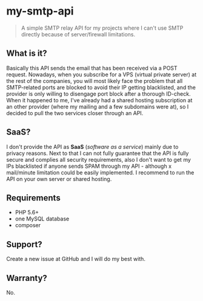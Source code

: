 # my-smtp-api
> A simple SMTP relay API for my projects where I can't use SMTP directly because of server/firewall limitations.

## What is it?
Basically this API sends the email that has been received via a POST request.
Nowadays, when you subscribe for a VPS (virtual private server) at the rest of the companies, you will most likely face the problem that all SMTP-related ports are blocked to avoid their IP getting blacklisted, and the provider is only willing to disengage port block after a thorough ID-check.
When it happened to me, I've already had a shared hosting subscription at an other provider (where my mailing and a few subdomains were at), so I decided to pull the two services closer through an API.

## SaaS?
I don't provide the API as **SaaS** (*software as a service*) mainly due to privacy reasons. Next to that I can not fully guarantee that the API is fully secure and complies all security requirements, also I don't want to get my IPs blacklisted if anyone sends SPAM through my API - although x mail/minute limitation could be easily implemented.
I recommend to run the API on your own server or shared hosting.

## Requirements
* PHP 5.6+
* one MySQL database
* composer

## Support?
Create a new issue at GitHub and I will do my best with.

## Warranty?
No.
